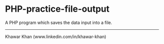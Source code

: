 # PHP-practice-file-output
A PHP program which saves the data input into a file.
<hr />
Khawar Khan (www.linkedin.com/in/khawar-khan)

